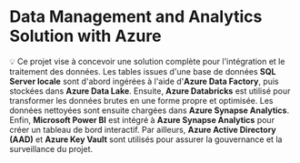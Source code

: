# Data Management and Analytics Solution with Azure

💡 Ce projet vise à concevoir une solution complète pour l'intégration et le traitement des données. Les tables issues d'une base de données **SQL Server locale** sont d'abord ingérées à l'aide d'**Azure Data Factory**, puis stockées dans **Azure Data Lake**. Ensuite, **Azure Databricks** est utilisé pour transformer les données brutes en une forme propre et optimisée. Les données nettoyées sont ensuite chargées dans **Azure Synapse Analytics**. Enfin, **Microsoft Power BI** est intégré à **Azure Synapse Analytics** pour créer un tableau de bord interactif. Par ailleurs, **Azure Active Directory (AAD)** et **Azure Key Vault** sont utilisés pour assurer la gouvernance et la surveillance du projet.
